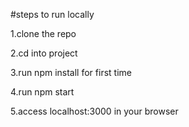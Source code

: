 #steps to run locally

1.clone the repo

2.cd into project

3.run npm install for first time

4.run npm start

5.access localhost:3000 in your browser
